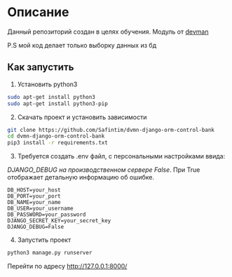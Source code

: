 # Описание

Данный репозиторий создан в целях обучения. Модуль от [devman](https://dvmn.org/modules/django-orm/)

P.S мой код делает только выборку данных из бд

## Как запустить

1. Установить python3

```sh
sudo apt-get install python3
sudo apt-get install python3-pip
```

2. Скачать проект и установить зависимости

```sh
git clone https://github.com/Safintim/dvmn-django-orm-control-bank
cd dvmn-django-orm-control-bank
pip3 install -r requirements.txt
```

3. Требуется создать .env файл, с персональными настройками ввида:

*DJANGO_DEBUG на производственном сервере False*. При True отображает детальную информацию об ошибке.

```.env
DB_HOST=your_host
DB_PORT=your_port
DB_NAME=your_name
DB_USER=your_username
DB_PASSWORD=your_password
DJANGO_SECRET_KEY=your_secret_key
DJANGO_DEBUG=False
```

4. Запустить проект

```sh
python3 manage.py runserver
```

Перейти по адресу http://127.0.0.1:8000/